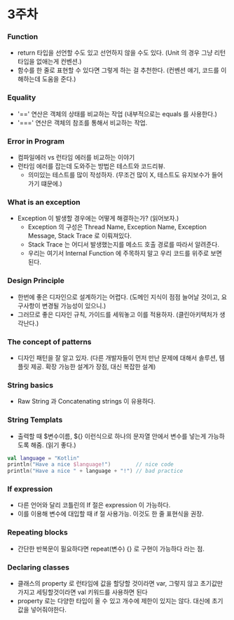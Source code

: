 # 3주차 

### Function 

- return 타입을 선언할 수도 있고 선언하지 않을 수도 있다. (Unit 의 경우 그냥 리턴 타입을 없애는게 컨벤션.)
- 함수를 한 줄로 표현할 수 있다면 그렇게 하는 걸 추천한다. (컨벤션 얘기, 코드를 이해하는데 도움을 준다.)


### Equality 

- '==' 연산은 객체의 상태를 비교하는 작업 (내부적으로는 equals 를 사용한다.)
- '===' 연산은 객체의 참조를 통해서 비교하는 작업.

### Error in Program

- 컴파일에러 vs 런타임 에러를 비교하는 이야기
- 런타임 에러를 잡는데 도와주는 방법은 테스트와 코드리뷰.
  - 의미있는 테스트를 많이 작성하자. (무조건 많이 X, 테스트도 유지보수가 들어가기 떄문에.)

### What is an exception

- Exception 이 발생할 경우에는 어떻게 해결하는가? (읽어보자.)
  - Exception 의 구성은 Thread Name, Exception Name, Exception Message, Stack Trace 로 이뤄져있다.
  - Stack Trace 는 어디서 발생했는지를 메소드 호출 경로를 따라서 알려준다.
  - 우리는 여기서 Internal Function 에 주목하지 말고 우리 코드를 위주로 보면 된다.

### Design Principle

- 한번에 좋은 디자인으로 설계하기는 어렵다. (도메인 지식이 점점 늘어날 것이고, 요구사항이 변경될 가능성이 있으니.) 
- 그러므로 좋은 디자인 규칙, 가이드를 세워놓고 이를 적용하자. (클린아키텍처가 생각난다.)

### The concept of patterns

- 디자인 패턴을 잘 알고 있자. (다른 개발자들이 먼저 만난 문제에 대해서 솔루션, 템플릿 제공. 확장 가능한 설계가 장점, 대신 복잡한 설계)

### String basics

- Raw String 과 Concatenating strings 이 유용하다.

### String Templats

- 출력할 때 $변수이름, ${} 이런식으로 하나의 문자열 안에서 변수를 넣는게 가능하도록 해줌. (읽기 좋다.)
```kotlin
val language = "Kotlin"
println("Have a nice $language!")        // nice code
println("Have a nice " + language + "!") // bad practice
```

### If expression 

- 다른 언어와 달리 코틀린의 If 절은 expression 이 가능하다. 
- 이를 이용해 변수에 대입할 때 if 절 사용가능. 이것도 한 줄 표현식을 권장.

### Repeating blocks

- 간단한 반복문이 필요하다면 repeat(변수) {} 로 구현이 가능하다 라는 점.

### Declaring classes

- 클래스의 property 로 런타임에 값을 할당할 것이라면 var, 그렇지 않고 초기값만 가지고 세팅할것이라면 val 키워드를 사용하면 된다
- property 로는 다양한 타입이 올 수 있고 개수에 제한이 있지는 않다. 대신에 초기값을 넣어줘야한다.

